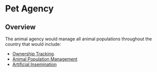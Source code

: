 # Pet Agency

## Overview

The animal agency would manage all animal populations throughout the country that would include:

- [Ownership Tracking](./ownership-tracking/).
- [Animal Population Management](./animal-population-management/)
- [Artificial Insemination](./artifical-insemintation)
